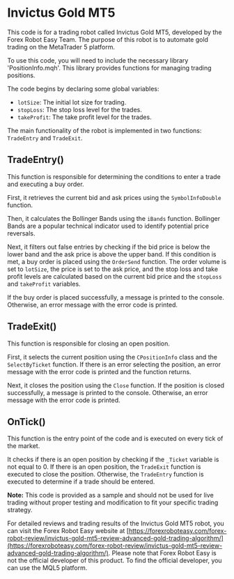 # Invictus Gold MT5

This code is for a trading robot called Invictus Gold MT5, developed by the Forex Robot Easy Team. The purpose of this robot is to automate gold trading on the MetaTrader 5 platform. 

To use this code, you will need to include the necessary library 'PositionInfo.mqh'. This library provides functions for managing trading positions.

The code begins by declaring some global variables:
- `lotSize`: The initial lot size for trading.
- `stopLoss`: The stop loss level for the trades.
- `takeProfit`: The take profit level for the trades.

The main functionality of the robot is implemented in two functions: `TradeEntry` and `TradeExit`.

## TradeEntry()
This function is responsible for determining the conditions to enter a trade and executing a buy order. 

First, it retrieves the current bid and ask prices using the `SymbolInfoDouble` function. 

Then, it calculates the Bollinger Bands using the `iBands` function. Bollinger Bands are a popular technical indicator used to identify potential price reversals. 

Next, it filters out false entries by checking if the bid price is below the lower band and the ask price is above the upper band. If this condition is met, a buy order is placed using the `OrderSend` function. The order volume is set to `lotSize`, the price is set to the ask price, and the stop loss and take profit levels are calculated based on the current bid price and the `stopLoss` and `takeProfit` variables.

If the buy order is placed successfully, a message is printed to the console. Otherwise, an error message with the error code is printed.

## TradeExit()
This function is responsible for closing an open position.

First, it selects the current position using the `CPositionInfo` class and the `SelectByTicket` function. If there is an error selecting the position, an error message with the error code is printed and the function returns.

Next, it closes the position using the `Close` function. If the position is closed successfully, a message is printed to the console. Otherwise, an error message with the error code is printed.

## OnTick()
This function is the entry point of the code and is executed on every tick of the market.

It checks if there is an open position by checking if the `_Ticket` variable is not equal to 0. If there is an open position, the `TradeExit` function is executed to close the position. Otherwise, the `TradeEntry` function is executed to determine if a trade should be entered.

**Note:** This code is provided as a sample and should not be used for live trading without proper testing and modification to fit your specific trading strategy.

For detailed reviews and trading results of the Invictus Gold MT5 robot, you can visit the Forex Robot Easy website at [https://forexroboteasy.com/forex-robot-review/invictus-gold-mt5-review-advanced-gold-trading-algorithm/](https://forexroboteasy.com/forex-robot-review/invictus-gold-mt5-review-advanced-gold-trading-algorithm/). Please note that Forex Robot Easy is not the official developer of this product. To find the official developer, you can use the MQL5 platform.
